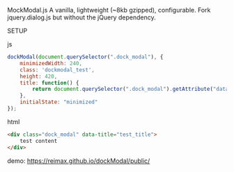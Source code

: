 MockModal.js
A vanilla, lightweight (~8kb gzipped), configurable. Fork jquery.dialog.js but without the jQuery dependency.

SETUP

js
```js
dockModal(document.querySelector(".dock_modal"), {
    minimizedWidth: 240,
    class: 'dockmodal_test',
    height: 420,
    title: function() {
        return document.querySelector(".dock_modal").getAttribute("data-title");
    },
    initialState: "minimized"
});
```
html
```html
<div class="dock_modal" data-title="test_title">    
    test content
</div>
```

demo:
https://reimax.github.io/dockModal/public/
